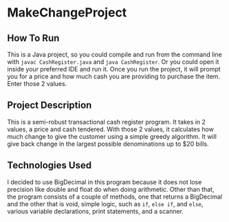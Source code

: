 # MakeChangeProject

## How To Run
This is a Java project, so you could compile and run from the command line with `javac CashRegister.java` and `java CashRegister`. Or you could open it inside your preferred IDE and run it. Once you run the project, it will prompt you for a price and how much cash you are providing to purchase the item. Enter those 2 values.

## Project Description
This is a semi-robust transactional cash register program. It takes in 2 values, a price and cash tendered. With those 2 values, it calculates how much change to give the customer using a simple greedy algorithm. It will give back change in the largest possible denominations up to $20 bills.

## Technologies Used
I decided to use BigDecimal in this program because it does not lose precision like double and float do when doing arithmetic. Other than that, the program consists of a couple of methods, one that returns a BigDecimal and the other that is void, simple logic, such as `if`, `else if`, and `else`, various variable declarations, print statements, and a scanner.
